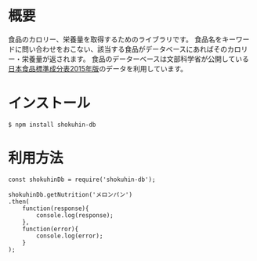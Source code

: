 # 概要

食品のカロリー、栄養量を取得するためのライブラリです。
食品名をキーワードに問い合わせをおこない、該当する食品がデータベースにあればそのカロリー・栄養量が返されます。
食品のデーターベースは文部科学省が公開している[日本食品標準成分表2015年版](http://www.mext.go.jp/a_menu/syokuhinseibun/1365295.htm)のデータを利用しています。

# インストール

```
$ npm install shokuhin-db
```

# 利用方法

```
const shokuhinDb = require('shokuhin-db');

shokuhinDb.getNutrition('メロンパン')
.then(
    function(response){
        console.log(response);
    },
    function(error){
        console.log(error);
    }
);
```
